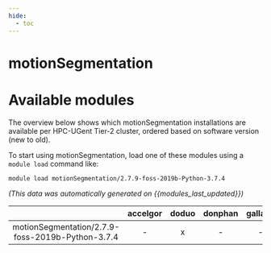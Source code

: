 ```yaml
---
hide:
  - toc
---
```


motionSegmentation
==================

# Available modules


The overview below shows which motionSegmentation installations are available per HPC-UGent Tier-2 cluster, ordered based on software version (new to old).

To start using motionSegmentation, load one of these modules using a `module load` command like:

```shell
module load motionSegmentation/2.7.9-foss-2019b-Python-3.7.4
```

*(This data was automatically generated on {{modules_last_updated}})*  

| |accelgor|doduo|donphan|gallade|joltik|shinx|
| :---: | :---: | :---: | :---: | :---: | :---: | :---: |
|motionSegmentation/2.7.9-foss-2019b-Python-3.7.4|-|x|-|-|-|-|
